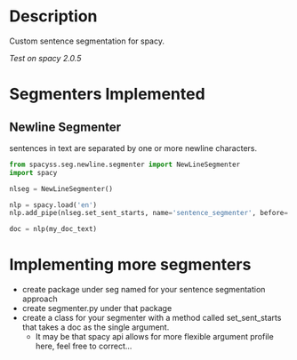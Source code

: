 # Description
Custom sentence segmentation for spacy.

*Test on spacy 2.0.5*

# Segmenters Implemented
## Newline Segmenter
sentences in text are separated by one or more newline characters.


```python
from spacyss.seg.newline.segmenter import NewLineSegmenter
import spacy

nlseg = NewLineSegmenter()

nlp = spacy.load('en')
nlp.add_pipe(nlseg.set_sent_starts, name='sentence_segmenter', before='parser')

doc = nlp(my_doc_text)
```

# Implementing more segmenters
* create package under seg named for your sentence segmentation approach
* create segmenter.py under that package
* create a class for your segmenter with a method called set_sent_starts that takes a doc as the single argument.
  * It may be that spacy api allows for more flexible argument profile here, feel free to correct...